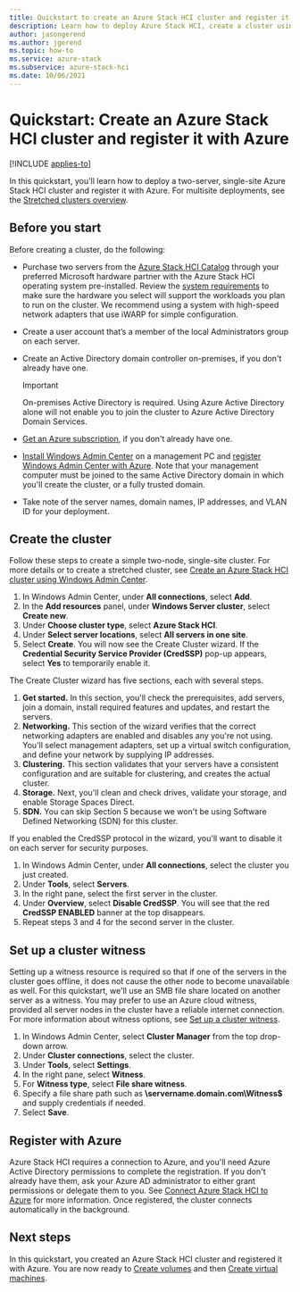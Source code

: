 ```yaml
---
title: Quickstart to create an Azure Stack HCI cluster and register it with Azure
description: Learn how to deploy Azure Stack HCI, create a cluster using Windows Admin Center, and register it with Azure.
author: jasongerend
ms.author: jgerend
ms.topic: how-to
ms.service: azure-stack
ms.subservice: azure-stack-hci
ms.date: 10/06/2021
---
```


# Quickstart: Create an Azure Stack HCI cluster and register it with Azure

[!INCLUDE [applies-to](../../includes/hci-applies-to-22h2-21h2.md)]

In this quickstart, you'll learn how to deploy a two-server, single-site Azure Stack HCI cluster and register it with Azure. For multisite deployments, see the [Stretched clusters overview](../concepts/stretched-clusters.md).

## Before you start

Before creating a cluster, do the following:

* Purchase two servers from the [Azure Stack HCI Catalog](https://aka.ms/AzureStackHCICatalog) through your preferred Microsoft hardware partner with the Azure Stack HCI operating system pre-installed. Review the [system requirements](../concepts/system-requirements.md) to make sure the hardware you select will support the workloads you plan to run on the cluster. We recommend using a system with high-speed network adapters that use iWARP for simple configuration.
* Create a user account that’s a member of the local Administrators group on each server.
* Create an Active Directory domain controller on-premises, if you don't already have one.

   >[!IMPORTANT]
   > On-premises Active Directory is required. Using Azure Active Directory alone will not enable you to join the cluster to Azure Active Directory Domain Services.

* [Get an Azure subscription](https://azure.microsoft.com/), if you don't already have one.
* [Install Windows Admin Center](/windows-server/manage/windows-admin-center/deploy/install) on a management PC and [register Windows Admin Center with Azure](../manage/register-windows-admin-center.md). Note that your management computer must be joined to the same Active Directory domain in which you'll create the cluster, or a fully trusted domain.
* Take note of the server names, domain names, IP addresses, and VLAN ID for your deployment.

## Create the cluster

Follow these steps to create a simple two-node, single-site cluster. For more details or to create a stretched cluster, see [Create an Azure Stack HCI cluster using Windows Admin Center](create-cluster.md).

1. In Windows Admin Center, under **All connections**, select **Add**.
1. In the **Add resources** panel, under **Windows Server cluster**, select **Create new**.
1. Under **Choose cluster type**, select **Azure Stack HCI**.
1. Under **Select server locations**, select **All servers in one site**.
1. Select **Create**. You will now see the Create Cluster wizard. If the **Credential Security Service Provider (CredSSP)** pop-up appears, select **Yes** to temporarily enable it. 

The Create Cluster wizard has five sections, each with several steps.

1. **Get started.** In this section, you'll check the prerequisites, add servers, join a domain, install required features and updates, and restart the servers. 
2. **Networking.** This section of the wizard verifies that the correct networking adapters are enabled and disables any you're not using. You'll select management adapters, set up a virtual switch configuration, and define your network by supplying IP addresses.
3. **Clustering.** This section validates that your servers have a consistent configuration and are suitable for clustering, and creates the actual cluster.
4. **Storage.** Next, you'll clean and check drives, validate your storage, and enable Storage Spaces Direct.
5. **SDN.** You can skip Section 5 because we won't be using Software Defined Networking (SDN) for this cluster.

If you enabled the CredSSP protocol in the wizard, you'll want to disable it on each server for security purposes.

1. In Windows Admin Center, under **All connections**, select the cluster you just created.
1. Under **Tools**, select **Servers**.
1. In the right pane, select the first server in the cluster.
1. Under **Overview**, select **Disable CredSSP**. You will see that the red **CredSSP ENABLED** banner at the top disappears.
1. Repeat steps 3 and 4 for the second server in the cluster.

## Set up a cluster witness

Setting up a witness resource is required so that if one of the servers in the cluster goes offline, it does not cause the other node to become unavailable as well. For this quickstart, we'll use an SMB file share located on another server as a witness. You may prefer to use an Azure cloud witness, provided all server nodes in the cluster have a reliable internet connection. For more information about witness options, see [Set up a cluster witness](../manage/witness.md).

1. In Windows Admin Center, select **Cluster Manager** from the top drop-down arrow.
1. Under **Cluster connections**, select the cluster.
1. Under **Tools**, select **Settings**.
1. In the right pane, select **Witness**.
1. For **Witness type**, select **File share witness**.
1. Specify a file share path such as **\\servername.domain.com\Witness$** and supply credentials if needed.
1. Select **Save**.

## Register with Azure

Azure Stack HCI requires a connection to Azure, and you'll need Azure Active Directory permissions to complete the registration. If you don't already have them, ask your Azure AD administrator to either grant permissions or delegate them to you. See [Connect Azure Stack HCI to Azure](register-with-azure.md) for more information. Once registered, the cluster connects automatically in the background.

## Next steps

In this quickstart, you created an Azure Stack HCI cluster and registered it with Azure. You are now ready to [Create volumes](../manage/create-volumes.md) and then [Create virtual machines](../manage/vm.md).
